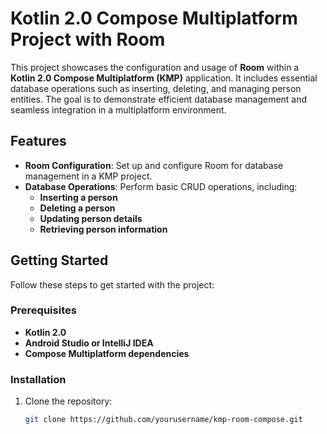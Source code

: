 # Kotlin 2.0 Compose Multiplatform Project with Room

This project showcases the configuration and usage of **Room** within a **Kotlin 2.0 Compose Multiplatform (KMP)** application. It includes essential database operations such as inserting, deleting, and managing person entities. The goal is to demonstrate efficient database management and seamless integration in a multiplatform environment.

## Features

- **Room Configuration**: Set up and configure Room for database management in a KMP project.
- **Database Operations**: Perform basic CRUD operations, including:
  - **Inserting a person**
  - **Deleting a person**
  - **Updating person details**
  - **Retrieving person information**

## Getting Started

Follow these steps to get started with the project:

### Prerequisites

- **Kotlin 2.0**
- **Android Studio or IntelliJ IDEA**
- **Compose Multiplatform dependencies**

### Installation

1. Clone the repository:
   ```sh
   git clone https://github.com/yourusername/kmp-room-compose.git
